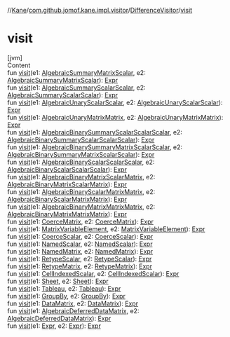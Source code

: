 //[Kane](../../index.md)/[com.github.jomof.kane.impl.visitor](../index.md)/[DifferenceVisitor](index.md)/[visit](visit.md)



# visit  
[jvm]  
Content  
fun [visit](visit.md)(e1: [AlgebraicSummaryMatrixScalar](../../com.github.jomof.kane/-algebraic-summary-matrix-scalar/index.md), e2: [AlgebraicSummaryMatrixScalar](../../com.github.jomof.kane/-algebraic-summary-matrix-scalar/index.md)): [Expr](../../com.github.jomof.kane/-expr/index.md)  
fun [visit](visit.md)(e1: [AlgebraicSummaryScalarScalar](../../com.github.jomof.kane/-algebraic-summary-scalar-scalar/index.md), e2: [AlgebraicSummaryScalarScalar](../../com.github.jomof.kane/-algebraic-summary-scalar-scalar/index.md)): [Expr](../../com.github.jomof.kane/-expr/index.md)  
fun [visit](visit.md)(e1: [AlgebraicUnaryScalarScalar](../../com.github.jomof.kane/-algebraic-unary-scalar-scalar/index.md), e2: [AlgebraicUnaryScalarScalar](../../com.github.jomof.kane/-algebraic-unary-scalar-scalar/index.md)): [Expr](../../com.github.jomof.kane/-expr/index.md)  
fun [visit](visit.md)(e1: [AlgebraicUnaryMatrixMatrix](../../com.github.jomof.kane/-algebraic-unary-matrix-matrix/index.md), e2: [AlgebraicUnaryMatrixMatrix](../../com.github.jomof.kane/-algebraic-unary-matrix-matrix/index.md)): [Expr](../../com.github.jomof.kane/-expr/index.md)  
fun [visit](visit.md)(e1: [AlgebraicBinarySummaryScalarScalarScalar](../../com.github.jomof.kane/-algebraic-binary-summary-scalar-scalar-scalar/index.md), e2: [AlgebraicBinarySummaryScalarScalarScalar](../../com.github.jomof.kane/-algebraic-binary-summary-scalar-scalar-scalar/index.md)): [Expr](../../com.github.jomof.kane/-expr/index.md)  
fun [visit](visit.md)(e1: [AlgebraicBinarySummaryMatrixScalarScalar](../../com.github.jomof.kane/-algebraic-binary-summary-matrix-scalar-scalar/index.md), e2: [AlgebraicBinarySummaryMatrixScalarScalar](../../com.github.jomof.kane/-algebraic-binary-summary-matrix-scalar-scalar/index.md)): [Expr](../../com.github.jomof.kane/-expr/index.md)  
fun [visit](visit.md)(e1: [AlgebraicBinaryScalarScalarScalar](../../com.github.jomof.kane/-algebraic-binary-scalar-scalar-scalar/index.md), e2: [AlgebraicBinaryScalarScalarScalar](../../com.github.jomof.kane/-algebraic-binary-scalar-scalar-scalar/index.md)): [Expr](../../com.github.jomof.kane/-expr/index.md)  
fun [visit](visit.md)(e1: [AlgebraicBinaryMatrixScalarMatrix](../../com.github.jomof.kane/-algebraic-binary-matrix-scalar-matrix/index.md), e2: [AlgebraicBinaryMatrixScalarMatrix](../../com.github.jomof.kane/-algebraic-binary-matrix-scalar-matrix/index.md)): [Expr](../../com.github.jomof.kane/-expr/index.md)  
fun [visit](visit.md)(e1: [AlgebraicBinaryScalarMatrixMatrix](../../com.github.jomof.kane/-algebraic-binary-scalar-matrix-matrix/index.md), e2: [AlgebraicBinaryScalarMatrixMatrix](../../com.github.jomof.kane/-algebraic-binary-scalar-matrix-matrix/index.md)): [Expr](../../com.github.jomof.kane/-expr/index.md)  
fun [visit](visit.md)(e1: [AlgebraicBinaryMatrixMatrixMatrix](../../com.github.jomof.kane/-algebraic-binary-matrix-matrix-matrix/index.md), e2: [AlgebraicBinaryMatrixMatrixMatrix](../../com.github.jomof.kane/-algebraic-binary-matrix-matrix-matrix/index.md)): [Expr](../../com.github.jomof.kane/-expr/index.md)  
fun [visit](visit.md)(e1: [CoerceMatrix](../../com.github.jomof.kane.impl.sheet/-coerce-matrix/index.md), e2: [CoerceMatrix](../../com.github.jomof.kane.impl.sheet/-coerce-matrix/index.md)): [Expr](../../com.github.jomof.kane/-expr/index.md)  
fun [visit](visit.md)(e1: [MatrixVariableElement](../../com.github.jomof.kane.impl/-matrix-variable-element/index.md), e2: [MatrixVariableElement](../../com.github.jomof.kane.impl/-matrix-variable-element/index.md)): [Expr](../../com.github.jomof.kane/-expr/index.md)  
fun [visit](visit.md)(e1: [CoerceScalar](../../com.github.jomof.kane.impl.sheet/-coerce-scalar/index.md), e2: [CoerceScalar](../../com.github.jomof.kane.impl.sheet/-coerce-scalar/index.md)): [Expr](../../com.github.jomof.kane/-expr/index.md)  
fun [visit](visit.md)(e1: [NamedScalar](../../com.github.jomof.kane.impl/-named-scalar/index.md), e2: [NamedScalar](../../com.github.jomof.kane.impl/-named-scalar/index.md)): [Expr](../../com.github.jomof.kane/-expr/index.md)  
fun [visit](visit.md)(e1: [NamedMatrix](../../com.github.jomof.kane.impl/-named-matrix/index.md), e2: [NamedMatrix](../../com.github.jomof.kane.impl/-named-matrix/index.md)): [Expr](../../com.github.jomof.kane/-expr/index.md)  
fun [visit](visit.md)(e1: [RetypeScalar](../../com.github.jomof.kane.impl/-retype-scalar/index.md), e2: [RetypeScalar](../../com.github.jomof.kane.impl/-retype-scalar/index.md)): [Expr](../../com.github.jomof.kane/-expr/index.md)  
fun [visit](visit.md)(e1: [RetypeMatrix](../../com.github.jomof.kane.impl/-retype-matrix/index.md), e2: [RetypeMatrix](../../com.github.jomof.kane.impl/-retype-matrix/index.md)): [Expr](../../com.github.jomof.kane/-expr/index.md)  
fun [visit](visit.md)(e1: [CellIndexedScalar](../../com.github.jomof.kane.impl.sheet/-cell-indexed-scalar/index.md), e2: [CellIndexedScalar](../../com.github.jomof.kane.impl.sheet/-cell-indexed-scalar/index.md)): [Expr](../../com.github.jomof.kane/-expr/index.md)  
fun [visit](visit.md)(e1: [Sheet](../../com.github.jomof.kane.impl.sheet/-sheet/index.md), e2: [Sheet](../../com.github.jomof.kane.impl.sheet/-sheet/index.md)): [Expr](../../com.github.jomof.kane/-expr/index.md)  
fun [visit](visit.md)(e1: [Tableau](../../com.github.jomof.kane.impl/-tableau/index.md), e2: [Tableau](../../com.github.jomof.kane.impl/-tableau/index.md)): [Expr](../../com.github.jomof.kane/-expr/index.md)  
fun [visit](visit.md)(e1: [GroupBy](../../com.github.jomof.kane.impl.sheet/-group-by/index.md), e2: [GroupBy](../../com.github.jomof.kane.impl.sheet/-group-by/index.md)): [Expr](../../com.github.jomof.kane/-expr/index.md)  
fun [visit](visit.md)(e1: [DataMatrix](../../com.github.jomof.kane.impl/-data-matrix/index.md), e2: [DataMatrix](../../com.github.jomof.kane.impl/-data-matrix/index.md)): [Expr](../../com.github.jomof.kane/-expr/index.md)  
fun [visit](visit.md)(e1: [AlgebraicDeferredDataMatrix](../../com.github.jomof.kane.impl.functions/-algebraic-deferred-data-matrix/index.md), e2: [AlgebraicDeferredDataMatrix](../../com.github.jomof.kane.impl.functions/-algebraic-deferred-data-matrix/index.md)): [Expr](../../com.github.jomof.kane/-expr/index.md)  
fun [visit](visit.md)(e1: [Expr](../../com.github.jomof.kane/-expr/index.md), e2: [Expr](../../com.github.jomof.kane/-expr/index.md)): [Expr](../../com.github.jomof.kane/-expr/index.md)  



